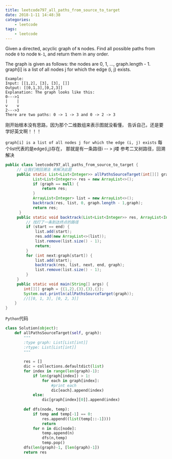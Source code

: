 ```yaml
---
title: leetcode797_all_paths_from_source_to_target
date: 2018-1-11 14:48:38
categories:
	- leetcode
tags:
	- leetcode
---
```


Given a directed, acyclic graph of `N` nodes.  Find all possible paths from node `0` to node `N-1`, and return them in any order.

The graph is given as follows:  the nodes are 0, 1, ..., graph.length - 1.  graph[i] is a list of all nodes j for which the edge (i, j) exists.

	Example:
	Input: [[1,2], [3], [3], []] 
	Output: [[0,1,3],[0,2,3]] 
	Explanation: The graph looks like this:
	0--->1
	|    |
	v    v
	2--->3
	There are two paths: 0 -> 1 -> 3 and 0 -> 2 -> 3


刚开始根本没有思路，因为那个二维数组来表示图就没看懂，
告诉自己，还是要学好英文啊！！！

`graph[i] is a list of all nodes j for which the edge (i, j) exists`
每个list代表的是edge(i,j)存在， 那就是有一条路径i -- > j喽
参考二叉树路径，回溯解决
```java
public class leetcode797_all_paths_from_source_to_target {
	 // 让我们用回溯法 来解决此题
	 public static List<List<Integer>> allPathsSourceTarget(int[][] graph) {
	        List<List<Integer>> res = new ArrayList<>();
	        if (graph == null) {
	        	return res;
	        }
	        ArrayList<Integer> list = new ArrayList<>();
	        backtrack(res, list, 0, graph.length - 1,graph);
	        return res;
	  }
	 public static void backtrack(List<List<Integer>> res, ArrayList<Integer> list, int start, int end,int[][] graph) {
		 // 找打了一条到达终点的路径
		 if (start == end) {
			 list.add(start);
			 res.add(new ArrayList<>(list));
			 list.remove(list.size() - 1); 
			 return;
		 }
		 for (int next:graph[start]) {
			 list.add(start);
			 backtrack(res, list, next, end, graph);
			 list.remove(list.size() - 1);
		 }
	 }
	 public static void main(String[] args) {
		int[][] graph = {{1,2},{3},{3},{}};
		System.out.println(allPathsSourceTarget(graph));
		//[[0, 1, 3], [0, 2, 3]]
	}
}

```

`Python`代码

```python
class Solution(object):
    def allPathsSourceTarget(self, graph):
        """
        :type graph: List[List[int]]
        :rtype: List[List[int]]
        """
        
        res = []
        dic = collections.defaultdict(list)
        for index in range(len(graph)-1):
            if len(graph[index]) > 1:
                for each in graph[index]:
                    #print each
                    dic[each].append(index)
            else:
                dic[graph[index][0]].append(index)
                
        def dfs(node, temp):
            if temp and temp[-1] == 0:
                res.append((list(temp[::-1])))
                return
            for n in dic[node]:
                temp.append(n)
                dfs(n,temp)
                temp.pop()
        dfs(len(graph)-1, [len(graph)-1])
        return res
```

